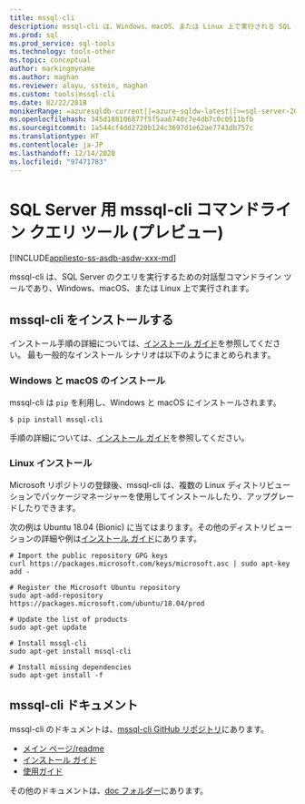 ```yaml
---
title: mssql-cli
description: mssql-cli は、Windows、macOS、または Linux 上で実行される SQL Server 用の対話型コマンドライン クエリ ツールです。
ms.prod: sql
ms.prod_service: sql-tools
ms.technology: tools-other
ms.topic: conceptual
author: markingmyname
ms.author: maghan
ms.reviewer: alayu, sstein, maghan
ms.custom: tools|mssql-cli
ms.date: 02/22/2018
monikerRange: =azuresqldb-current||=azure-sqldw-latest||>=sql-server-2016||>=sql-server-linux-2017
ms.openlocfilehash: 345d188106877f5f5aa6740c7e4db7c0c0511bfb
ms.sourcegitcommit: 1a544cf4dd2720b124c3697d1e62ae7741db757c
ms.translationtype: HT
ms.contentlocale: ja-JP
ms.lasthandoff: 12/14/2020
ms.locfileid: "97471783"
---
```

# <a name="mssql-cli-command-line-query-tool-for-sql-server-preview"></a>SQL Server 用 mssql-cli コマンドライン クエリ ツール (プレビュー)

[!INCLUDE[appliesto-ss-asdb-asdw-xxx-md](../includes/appliesto-ss-asdb-asdw-xxx-md.md)]

mssql-cli は、SQL Server のクエリを実行するための対話型コマンドライン ツールであり、Windows、macOS、または Linux 上で実行されます。

## <a name="install-mssql-cli"></a>mssql-cli をインストールする

インストール手順の詳細については、[インストール ガイド](https://github.com/dbcli/mssql-cli/tree/master/doc/installation)を参照してください。 最も一般的なインストール シナリオは以下のようにまとめられます。

### <a name="windows-and-macos-installation"></a>Windows と macOS のインストール

mssql-cli は `pip` を利用し、Windows と macOS にインストールされます。

```$ pip install mssql-cli```

手順の詳細については、[インストール ガイド](https://github.com/dbcli/mssql-cli/tree/master/doc/installation)を参照してください。

### <a name="linux-installation"></a>Linux インストール

Microsoft リポジトリの登録後、mssql-cli は、複数の Linux ディストリビューションでパッケージマネージャーを使用してインストールしたり、アップグレードしたりできます。

次の例は Ubuntu 18.04 (Bionic) に当てはまります。その他のディストリビューションの詳細や例は[インストール ガイド](https://github.com/dbcli/mssql-cli/tree/master/doc/installation)にあります。

```
# Import the public repository GPG keys
curl https://packages.microsoft.com/keys/microsoft.asc | sudo apt-key add -

# Register the Microsoft Ubuntu repository
sudo apt-add-repository https://packages.microsoft.com/ubuntu/18.04/prod

# Update the list of products
sudo apt-get update

# Install mssql-cli
sudo apt-get install mssql-cli

# Install missing dependencies
sudo apt-get install -f
```

## <a name="mssql-cli-documentation"></a>mssql-cli ドキュメント

mssql-cli のドキュメントは、[mssql-cli GitHub リポジトリ](https://github.com/dbcli/mssql-cli)にあります。

- [メイン ページ/readme](https://github.com/dbcli/mssql-cli)
- [インストール ガイド](https://github.com/dbcli/mssql-cli/tree/master/doc/installation)
- [使用ガイド](https://github.com/dbcli/mssql-cli/blob/master/doc/usage_guide.md)

その他のドキュメントは、[doc フォルダー](https://github.com/dbcli/mssql-cli/tree/master/doc)にあります。
